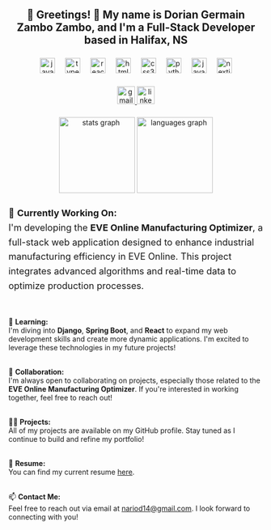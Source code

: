 <h2 align="center">🌟 Greetings! 👋 My name is Dorian Germain Zambo Zambo, and I'm a Full-Stack Developer based in Halifax, NS</h2>

###

<div align="center">
  <img src="https://cdn.jsdelivr.net/gh/devicons/devicon/icons/javascript/javascript-original.svg" height="30" alt="javascript logo" />
  <img width="12" />
  <img src="https://cdn.jsdelivr.net/gh/devicons/devicon/icons/typescript/typescript-original.svg" height="30" alt="typescript logo" />
  <img width="12" />
  <img src="https://cdn.jsdelivr.net/gh/devicons/devicon/icons/react/react-original.svg" height="30" alt="react logo" />
  <img width="12" />
  <img src="https://cdn.jsdelivr.net/gh/devicons/devicon/icons/html5/html5-original.svg" height="30" alt="html5 logo" />
  <img width="12" />
  <img src="https://cdn.jsdelivr.net/gh/devicons/devicon/icons/css3/css3-original.svg" height="30" alt="css3 logo" />
  <img width="12" />
  <img src="https://cdn.jsdelivr.net/gh/devicons/devicon/icons/python/python-original.svg" height="30" alt="python logo" />
  <img width="12" />
  <img src="https://cdn.jsdelivr.net/gh/devicons/devicon/icons/java/java-original.svg" height="30" alt="java logo" />
  <img width="12" />
  <img src="https://cdn.jsdelivr.net/gh/devicons/devicon/icons/nextjs/nextjs-original.svg" height="30" alt="nextjs logo" />
</div>

###

<div align="center">
  <a href="mailto:nariod14@gmail.com">
    <img src="https://img.shields.io/static/v1?message=Gmail&logo=gmail&label=&color=D14836&logoColor=white&labelColor=&style=for-the-badge" height="35" alt="gmail logo" />
  </a>
  <a href="https://www.linkedin.com/in/DGZ1144" target="_blank">
    <img src="https://img.shields.io/static/v1?message=LinkedIn&logo=linkedin&label=&color=0077B5&logoColor=white&labelColor=&style=for-the-badge" height="35" alt="linkedin logo" />
  </a>
</div>

###

<div align="center">
  <img src="https://github-readme-stats.vercel.app/api?username=Nariod14&hide_title=true&hide_rank=true&show_icons=true&include_all_commits=true&count_private=true&disable_animations=false&theme=tokyonight&locale=en&hide_border=false" height="150" alt="stats graph" />
  <img src="https://github-readme-stats.vercel.app/api/top-langs?username=Nariod14&locale=en&hide_title=false&layout=compact&card_width=320&langs_count=5&theme=tokyonight&hide_border=false" height="150" alt="languages graph" />
</div>

###

<p align="left" style="font-size: 18px; line-height: 1.6;">
  🔭 <strong>Currently Working On:</strong> <br>
  I'm developing the <strong>EVE Online Manufacturing Optimizer</strong>, a full-stack web application designed to enhance industrial manufacturing efficiency in EVE Online. This project integrates advanced algorithms and real-time data to optimize production processes.<br><br>
  
  🌱 <strong>Learning:</strong> <br>
  I'm diving into <strong>Django</strong>, <strong>Spring Boot</strong>, and <strong>React</strong> to expand my web development skills and create more dynamic applications. I'm excited to leverage these technologies in my future projects!<br><br>
  
  👯 <strong>Collaboration:</strong> <br>
  I'm always open to collaborating on projects, especially those related to the <strong>EVE Online Manufacturing Optimizer</strong>. If you're interested in working together, feel free to reach out!<br><br>
  
  👨‍💻 <strong>Projects:</strong> <br>
  All of my projects are available on my GitHub profile. Stay tuned as I continue to build and refine my portfolio!<br><br>
  
  📄 <strong>Resume:</strong> <br>
  You can find my current resume <a href="https://drive.google.com/file/d/1KV3AE8MbQ5sG2E89gejathqaYkfrQnMU/view?usp=sharing">here</a>.<br><br>
  
  📫 <strong>Contact Me:</strong> <br>
  Feel free to reach out via email at <a href="mailto:nariod14@gmail.com">nariod14@gmail.com</a>. I look forward to connecting with you!
</p>

###
